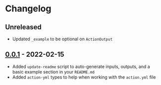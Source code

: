 # Changelog

## Unreleased

- Updated `_example` to be optional on `ActionOutput`

## [0.0.1](https://github.com/xt0rted/actions-toolkit/releases/tag/v0.0.1) - 2022-02-15

- Added `update-readme` script to auto-generate inputs, outputs, and a basic example section in your `README.md`
- Added `action-yml` types to help when working with the `action.yml` file

